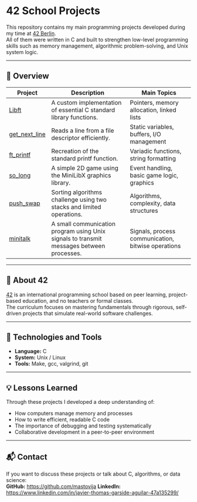 # 42 School Projects

This repository contains my main programming projects developed during my time at [42 Berlin](https://42berlin.de).  
All of them were written in C and built to strengthen low-level programming skills such as memory management, algorithmic problem-solving, and Unix system logic.

---

## 🧠 Overview

| Project | Description | Main Topics |
|----------|--------------|--------------|
| [Libft](./libft) | A custom implementation of essential C standard library functions. | Pointers, memory allocation, linked lists |
| [get_next_line](./get_next_line) | Reads a line from a file descriptor efficiently. | Static variables, buffers, I/O management |
| [ft_printf](./ft_printf) | Recreation of the standard printf function. | Variadic functions, string formatting |
| [so_long](./so_long) | A simple 2D game using the MiniLibX graphics library. | Event handling, basic game logic, graphics |
| [push_swap](./push_swap) | Sorting algorithms challenge using two stacks and limited operations. | Algorithms, complexity, data structures |
| [minitalk](./minitalk) | A small communication program using Unix signals to transmit messages between processes. | Signals, process communication, bitwise operations |

---

## 🧩 About 42

[42](https://42.fr/en/homepage/) is an international programming school based on peer learning, project-based education, and no teachers or formal classes.  
The curriculum focuses on mastering fundamentals through rigorous, self-driven projects that simulate real-world software challenges.

---

## 🧰 Technologies and Tools

- **Language:** C  
- **System:** Unix / Linux  
- **Tools:** Make, gcc, valgrind, git  

---

## 💡 Lessons Learned

Through these projects I developed a deep understanding of:
- How computers manage memory and processes  
- How to write efficient, readable C code  
- The importance of debugging and testing systematically  
- Collaborative development in a peer-to-peer environment  

---

## 📬 Contact

If you want to discuss these projects or talk about C, algorithms, or data science:  
**GitHub:** https://github.com/mastovija
**LinkedIn:** https://www.linkedin.com/in/javier-thomas-garside-aguilar-47a135299/
